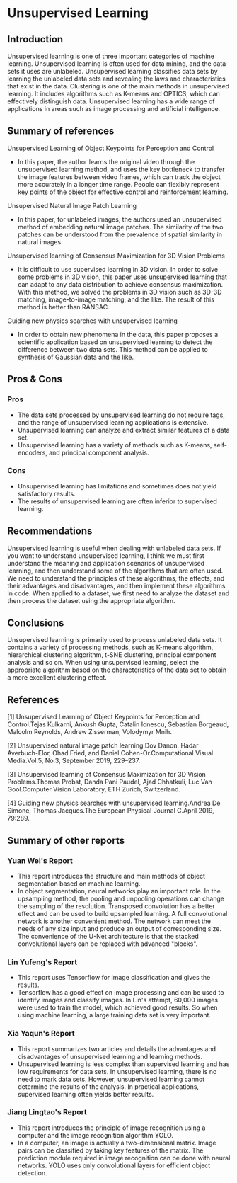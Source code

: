 # Unsupervised Learning
## Introduction
Unsupervised learning is one of three important categories of machine learning. Unsupervised learning is often used for data mining, and the data sets it uses are unlabeled. Unsupervised learning classifies data sets by learning the unlabeled data sets and revealing the laws and characteristics that exist in the data. Clustering is one of the main methods in unsupervised learning. It includes algorithms such as K-means and OPTICS, which can effectively distinguish data. Unsupervised learning has a wide range of applications in areas such as image processing and artificial intelligence.

## Summary of references
Unsupervised Learning of Object Keypoints for Perception and Control   
- In this paper, the author learns the original video through the unsupervised learning method, and uses the key bottleneck to transfer the image features between video frames, which can track the object more accurately in a longer time range. People can flexibly represent key points of the object for effective control and reinforcement learning.     

Unsupervised Natural Image Patch Learning
- In this paper, for unlabeled images, the authors used an unsupervised method of embedding natural image patches. The similarity of the two patches can be understood from the prevalence of spatial similarity in natural images.   

Unsupervised learning of Consensus Maximization for 3D Vision Problems
- It is difficult to use supervised learning in 3D vision. In order to solve some problems in 3D vision, this paper uses unsupervised learning that can adapt to any data distribution to achieve consensus maximization. With this method, we solved the problems in 3D vision such as 3D-3D matching, image-to-image matching, and the like. The result of this method is better than RANSAC.   

Guiding new physics searches with unsupervised learning
- In order to obtain new phenomena in the data, this paper proposes a scientific application based on unsupervised learning to detect the difference between two data sets. This method can be applied to synthesis of Gaussian data and the like.

## Pros & Cons
### Pros
- The data sets processed by unsupervised learning do not require tags, and the range of unsupervised learning applications is extensive.
- Unsupervised learning can analyze and extract similar features of a data set.
- Unsupervised learning has a variety of methods such as K-means, self-encoders, and principal component analysis.

### Cons
- Unsupervised learning has limitations and sometimes does not yield satisfactory results.
- The results of unsupervised learning are often inferior to supervised learning.

## Recommendations
Unsupervised learning is useful when dealing with unlabeled data sets. If you want to understand unsupervised learning, I think we must first understand the meaning and application scenarios of unsupervised learning, and then understand some of the algorithms that are often used. We need to understand the principles of these algorithms, the effects, and their advantages and disadvantages, and then implement these algorithms in code. When applied to a dataset, we first need to analyze the dataset and then process the dataset using the appropriate algorithm.

## Conclusions
Unsupervised learning is primarily used to process unlabeled data sets. It contains a variety of processing methods, such as K-means algorithm, hierarchical clustering algorithm, t-SNE clustering, principal component analysis and so on. When using unsupervised learning, select the appropriate algorithm based on the characteristics of the data set to obtain a more excellent clustering effect.

## References
[1] Unsupervised Learning of Object Keypoints for Perception and Control.Tejas Kulkarni, Ankush Gupta, Catalin Ionescu, Sebastian Borgeaud, Malcolm Reynolds, Andrew Zisserman, Volodymyr Mnih.   

[2] Unsupervised natural image patch learning.Dov Danon, Hadar Averbuch-Elor, Ohad Fried, and Daniel Cohen-Or.Computational Visual Media.Vol.5, No.3, September 2019, 229–237.

[3] Unsupervised learning of Consensus Maximization for 3D Vision Problems.Thomas Probst, Danda Pani Paudel, Ajad Chhatkuli, Luc Van Gool.Computer Vision Laboratory, ETH Zurich, Switzerland.   

[4] Guiding new physics searches with unsupervised learning.Andrea De Simone, Thomas Jacques.The European Physical Journal C.April 2019, 79:289.

## Summary of other reports
### Yuan Wei's Report
- This report introduces the structure and main methods of object segmentation based on machine learning.    
- In object segmentation, neural networks play an important role. In the upsampling method, the pooling and unpooling operations can change the sampling of the resolution. Transposed convolution has a better effect and can be used to build upsampled learning. A full convolutional network is another convenient method. The network can meet the needs of any size input and produce an output of corresponding size. The convenience of the U-Net architecture is that the stacked convolutional layers can be replaced with advanced "blocks".   

### Lin Yufeng's Report
- This report uses Tensorflow for image classification and gives the results.
- Tensorflow has a good effect on image processing and can be used to identify images and classify images. In Lin's attempt, 60,000 images were used to train the model, which achieved good results. So when using machine learning, a large training data set is very important.

### Xia Yaqun's Report
- This report summarizes two articles and details the advantages and disadvantages of unsupervised learning and learning methods.
- Unsupervised learning is less complex than supervised learning and has low requirements for data sets. In unsupervised learning, there is no need to mark data sets. However, unsupervised learning cannot determine the results of the analysis. In practical applications, supervised learning often yields better results.

### Jiang Lingtao's Report
- This report introduces the principle of image recognition using a computer and the image recognition algorithm YOLO.
- In a computer, an image is actually a two-dimensional matrix. Image pairs can be classified by taking key features of the matrix. The prediction module required in image recognition can be done with neural networks. YOLO uses only convolutional layers for efficient object detection.


